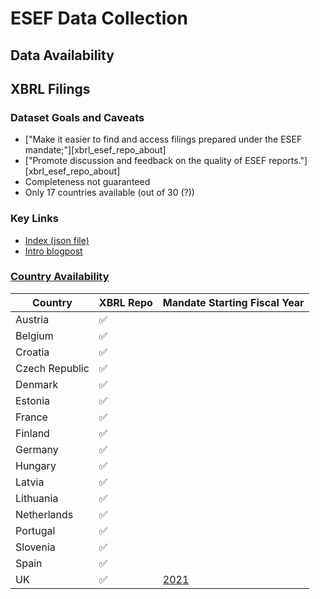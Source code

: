 # ESEF Data Collection

## Data Availability

## XBRL Filings

### Dataset Goals and Caveats
- ["Make it easier to find and access filings prepared under the ESEF mandate;"][xbrl_esef_repo_about]
- ["Promote discussion and feedback on the quality of ESEF reports."][xbrl_esef_repo_about]
- Completeness not guaranteed
- Only 17 countries available (out of 30 (?))

### Key Links

- [Index (json file)][xbrl_esef_repo_index]
- [Intro blogpost][xbrl_esef_repo_blog]


### [Country Availability](https://filings.xbrl.org/about.html)

| Country | XBRL Repo | Mandate Starting Fiscal Year |
| -- | -- | -- |
| Austria | ✅ | |
| Belgium | ✅ | |
| Croatia | ✅ | |
| Czech Republic | ✅ | |
| Denmark | ✅ | |
| Estonia | ✅ | |
| France | ✅ | |
| Finland | ✅ | |
| Germany | ✅ | |
| Hungary | ✅ | |
| Latvia | ✅ | |
| Lithuania | ✅ | |
| Netherlands | ✅ | |
| Portugal	 | ✅ | |
| Slovenia | ✅ | |
| Spain | ✅ | |
| UK | ✅ | [2021][uk_implementation_legal] |

[xbrl_esef_repo_index]: https://filings.xbrl.org/index.json
[xbrl_esef_repo_blog]: https://www.xbrl.org/news/xbrl-international-launches-filings-xbrl-org-for-esef-filings/
[xbrl_sef_repo_about]: https://filings.xbrl.org/about.html
[uk_implementation_legal]: https://www.gov.uk/government/publications/european-single-electronic-format-esef-regulation-requirements-the-governments-position/the-uk-governments-position-on-the-effect-of-the-esef-regulation-on-the-directors-sign-off-of-accounts-of-uk-incorporated-users